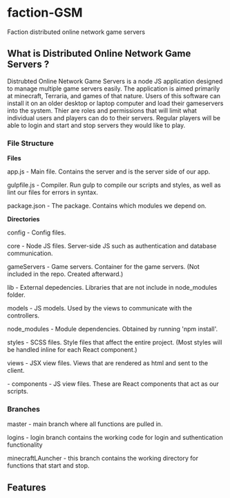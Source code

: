 # faction-GSM
Faction distributed online network game servers

<h2>What is Distributed Online Network Game Servers ?</h2>
<p>Distrubted Online Network Game Servers is a node JS application designed to manage multiple game servers easily.
The application is aimed primarily at minecraft, Terraria, and games of that nature. Users of this software can
install it on an older desktop or laptop computer and load their gameservers into the system. Thier are roles and
permissions that will limit what individual users and players can do to their servers. Regular players will be
able to login and start and stop servers they would like to play. </p>

<h3>File Structure</h3>
<strong>Files</strong>
<p>app.js - Main file. Contains the server and is the server side of our app.</p>
<p>gulpfile.js - Compiler. Run gulp to compile our scripts and styles, as well as lint our files for errors in syntax.</p>
<p>package.json - The package. Contains which modules we depend on.</p>
<strong>Directories</strong>
<p>config - Config files.</p>
<p>core - Node JS files. Server-side JS such as authentication and database communication.</p>
<p>gameServers - Game servers. Container for the game servers. (Not included in the repo. Created afterward.)</p>
<p>lib - External depedencies. Libraries that are not include in node_modules folder.</p>
<p>models - JS models. Used by the views to communicate with the controllers.</p>
<p>node_modules - Module dependencies. Obtained by running 'npm install'.</p>
<p>styles - SCSS files. Style files that affect the entire project. (Most styles will be handled inline for each React component.)</p>
<p>views - JSX view files. Views that are rendered as html and sent to the client.</p>
<p> - components - JS view files. These are React components that act as our scripts.</p>

<h3>Branches</h3>
<p>master - main branch where all functions are pulled in.</p>
<p>logins - login branch contains the working code for login and suthentication functionality</p>
<p>minecraftLAuncher - this branch contains the working directory for functions that start and stop.</p>
<h2>Features</h2>
